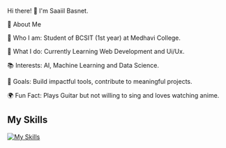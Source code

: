 Hi there! 👋 I'm Saaiil Basnet.

🚀 About Me

🌟 Who I am: Student of BCSIT (1st year) at Medhavi College.

💼 What I do: Currently Learning Web Development and Ui/Ux.

📚 Interests: AI, Machine Learning and Data Science.

🎯 Goals:  Build impactful tools, contribute to meaningful projects.

🌍 Fun Fact: Plays Guitar but not willing to sing and loves watching anime.

## My Skills

[![My Skills](https://skillicons.dev/icons?i=js,html,css,mysql,tailwind,c,cpp,python,php,ts,figma,git,github,nodejs,expressjs,supabase,prisma,drizzle,react,redux,shadcn,nextjs,vercel,postgresql,bootstrap)](https://skillicons.dev)
